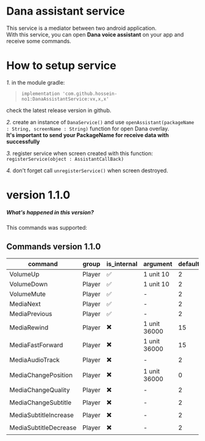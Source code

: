 # Dana assistant service
This service is a mediator between two android application.<br/>
With this service, you can open **Dana voice assistant** on your app and receive some commands.
# How to setup service
*1.* in the module gradle:
> `implementation 'com.github.hossein-no1:DanaAssistantService:vx,x,x'`

check the latest release version in github.

*2.* create an instance of `DanaService()`
and use `openAssistant(packageName : String, screenName : String)` function for open Dana overlay.<br/>
**It's important to send your PackageName for receive data with successfully**

*3.* register service when screen created with this function:<br/>
`registerService(object : AssistantCallBack)`

*4.* don't forget call `unregisterService()` when screen destroyed.

# version 1.1.0
##### What's happened in this version?
This commands was supported:

## Commands version 1.1.0

| command | group | is_internal | argument     | default_value |
|---------|-------|-------------|--------------|----------------|
| VolumeUp              | Player | ✅ | 1 unit 10    | 2 |
| VolumeDown            | Player | ✅ | 1 unit 10    | 2 |
| VolumeMute            | Player | ✅ | -            | 2 |
| MediaNext             | Player | ✅ | -            | 2 |
| MediaPrevious         | Player | ✅ | -            | 2 |
| MediaRewind           | Player | ✖️ | 1 unit 36000 | 15 |
| MediaFastForward      | Player | ✖️ | 1 unit 36000 | 15 |
| MediaAudioTrack       | Player | ✖️ | -            | 2 |
| MediaChangePosition   | Player | ✖️ | 1 unit 36000 | 0 |
| MediaChangeQuality    | Player | ✖️ | -            | 2 |
| MediaChangeSubtitle   | Player | ✖️ | -            | 2 |
| MediaSubtitleIncrease | Player | ✖️ | -            | 2 |
| MediaSubtitleDecrease | Player | ✖️ | -            | 2 |
